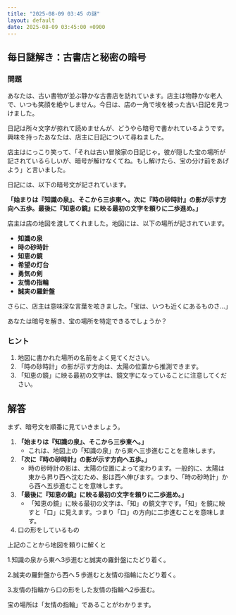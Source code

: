 ```yaml
---
title: "2025-08-09 03:45 の謎"
layout: default
date: 2025-08-09 03:45:00 +0900
---
```

## 毎日謎解き：古書店と秘密の暗号

### 問題

あなたは、古い書物が並ぶ静かな古書店を訪れています。店主は物静かな老人で、いつも笑顔を絶やしません。今日は、店の一角で埃を被った古い日記を見つけました。

日記は所々文字が掠れて読めませんが、どうやら暗号で書かれているようです。興味を持ったあなたは、店主に日記について尋ねました。

店主はにっこり笑って、「それは古い冒険家の日記じゃ。彼が隠した宝の場所が記されているらしいが、暗号が解けなくてね。もし解けたら、宝の分け前をあげよう」と言いました。

日記には、以下の暗号文が記されています。

**「始まりは『知識の泉』、そこから三歩東へ。次に『時の砂時計』の影が示す方向へ五歩。最後に『知恵の鏡』に映る最初の文字を頼りに二歩進め。」**

店主は店の地図を渡してくれました。地図には、以下の場所が記されています。

*   **知識の泉**
*   **時の砂時計**
*   **知恵の鏡**
*   **希望の灯台**
*   **勇気の剣**
*   **友情の指輪**
*   **誠実の羅針盤**

さらに、店主は意味深な言葉を呟きました。「宝は、いつも近くにあるものさ…」

あなたは暗号を解き、宝の場所を特定できるでしょうか？

### ヒント

1.  地図に書かれた場所の名前をよく見てください。
2.  「時の砂時計」の影が示す方向は、太陽の位置から推測できます。
3.  「知恵の鏡」に映る最初の文字は、鏡文字になっていることに注意してください。

## 解答

まず、暗号文を順番に見ていきましょう。

1.  **「始まりは『知識の泉』、そこから三歩東へ。」**
    *   これは、地図上の「知識の泉」から東へ三歩進むことを意味します。
2.  **「次に『時の砂時計』の影が示す方向へ五歩。」**
    *   時の砂時計の影は、太陽の位置によって変わります。一般的に、太陽は東から昇り西へ沈むため、影は西へ伸びます。つまり、「時の砂時計」から西へ五歩進むことを意味します。
3.  **「最後に『知恵の鏡』に映る最初の文字を頼りに二歩進め。」**
    *   「知恵の鏡」に映る最初の文字は、「知」の鏡文字です。「知」を鏡に映すと「口」に見えます。つまり「口」の方向に二歩進むことを意味します。
4. 口の形をしているもの

上記のことから地図を頼りに解くと

1.知識の泉から東へ3歩進むと誠実の羅針盤にたどり着く。

2.誠実の羅針盤から西へ５歩進むと友情の指輪にたどり着く。

3.友情の指輪から口の形をした友情の指輪へ2歩進む。

宝の場所は「友情の指輪」であることがわかります。
